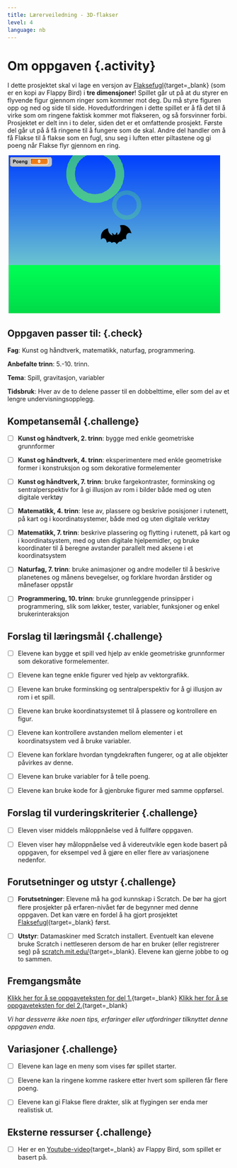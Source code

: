 ```yaml
---
title: Lærerveiledning - 3D-flakser
level: 4
language: nb
---
```



# Om oppgaven {.activity}

I dette prosjektet skal vi lage en versjon av
[Flaksefugl](../flaksefugl/flaksefugl.html){target=_blank} (som er en kopi av
Flappy Bird) i __tre dimensjoner__! Spillet går ut på at du styrer en flyvende
figur gjennom ringer som kommer mot deg. Du må styre figuren opp og ned og side
til side. Hovedutfordringen i dette spillet er å få det til å virke som om
ringene faktisk kommer mot flakseren, og så forsvinner forbi. Prosjektet er delt
inn i to deler, siden det er et omfattende prosjekt. Første del går ut på å få
ringene til å fungere som de skal. Andre del handler om å få Flakse til å flakse
som en fugl, snu seg i luften etter piltastene og gi poeng når Flakse flyr
gjennom en ring.

![](3d_flakser.png)

## Oppgaven passer til: {.check}

__Fag__: Kunst og håndtverk, matematikk, naturfag, programmering.

__Anbefalte trinn__: 5.-10. trinn.

__Tema__: Spill, gravitasjon, variabler

__Tidsbruk__: Hver av de to delene passer til en dobbelttime, eller som del av
et lengre undervisningsopplegg.

## Kompetansemål {.challenge}

- [ ] __Kunst og håndtverk, 2. trinn__: bygge med enkle geometriske grunnformer


- [ ] __Kunst og håndtverk, 4. trinn__: eksperimentere med enkle geometriske
      former i konstruksjon og som dekorative formelementer

- [ ] __Kunst og håndtverk, 7. trinn__: bruke fargekontraster, forminsking og
      sentralperspektiv for å gi illusjon av rom i bilder både med og uten
      digitale verktøy

- [ ] __Matematikk, 4. trinn__: lese av, plassere og beskrive posisjoner i
      rutenett, på kart og i koordinatsystemer, både med og uten digitale
      verktøy

- [ ] __Matematikk, 7. trinn__: beskrive plassering og flytting i rutenett, på
      kart og i koordinatsystem, med og uten digitale hjelpemidler, og bruke
      koordinater til å beregne avstander parallelt med aksene i et
      koordinatsystem

- [ ] __Naturfag, 7. trinn__: bruke animasjoner og andre modeller til å beskrive
      planetenes og månens bevegelser, og forklare hvordan årstider og månefaser
      oppstår

- [ ] __Programmering, 10. trinn__: bruke grunnleggende prinsipper i
      programmering, slik som løkker, tester, variabler, funksjoner og enkel
      brukerinteraksjon

## Forslag til læringsmål {.challenge}

- [ ] Elevene kan bygge et spill ved hjelp av enkle geometriske grunnformer som
      dekorative formelementer.

- [ ] Elevene kan tegne enkle figurer ved hjelp av vektorgrafikk.

- [ ] Elevene kan bruke forminsking og sentralperspektiv for å gi illusjon av
      rom i et spill.

- [ ] Elevene kan bruke koordinatsystemet til å plassere og kontrollere en
      figur.

- [ ] Elevene kan kontrollere avstanden mellom elementer i et koordinatsystem
      ved å bruke variabler.


- [ ] Elevene kan forklare hvordan tyngdekraften fungerer, og at alle objekter
      påvirkes av denne.

- [ ] Elevene kan bruke variabler for å telle poeng.

- [ ] Elevene kan bruke kode for å gjenbruke figurer med samme oppførsel.

## Forslag til vurderingskriterier {.challenge}

- [ ] Eleven viser middels måloppnåelse ved å fullføre oppgaven.

- [ ] Eleven viser høy måloppnåelse ved å videreutvikle egen kode basert på
      oppgaven, for eksempel ved å gjøre en eller flere av variasjonene
      nedenfor.

## Forutsetninger og utstyr {.challenge}

- [ ] __Forutsetninger__: Elevene må ha god kunnskap i Scratch. De bør ha gjort
      flere prosjekter på erfaren-nivået før de begynner med denne oppgaven. Det
      kan være en fordel å ha gjort prosjektet
      [Flaksefugl](../flaksefugl/flaksefugl.html){target=_blank} først.

- [ ] __Utstyr__: Datamaskiner med Scratch installert. Eventuelt kan elevene
      bruke Scratch i nettleseren dersom de har en bruker (eller registrerer
      seg) på [scratch.mit.edu/](http://scratch.mit.edu/){target=_blank}.
      Elevene kan gjerne jobbe to og to sammen.

## Fremgangsmåte

[Klikk her for å se oppgaveteksten for del 1.](../3d_flakser_del1/3d_flakser_1.html){target=_blank}
[Klikk her for å se oppgaveteksten for del 2.](../3d_flakser_del2/3d_flakser_2.html){target=_blank}

_Vi har dessverre ikke noen tips, erfaringer eller utfordringer tilknyttet denne
oppgaven enda._

## Variasjoner {.challenge}

- [ ] Elevene kan lage en meny som vises før spillet starter.

- [ ] Elevene kan la ringene komme raskere etter hvert som spilleren får flere
      poeng.

- [ ] Elevene kan gi Flakse flere drakter, slik at flygingen ser enda mer
      realistisk ut.

## Eksterne ressurser {.challenge}

- [ ] Her er en
      [Youtube-video](https://www.youtube.com/watch?v%3DfQoJZuBwrkU){target=_blank}
      av Flappy Bird, som spillet er basert på.

